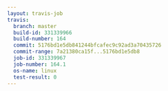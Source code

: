 ```yaml
---
layout: travis-job
travis:
  branch: master
  build-id: 331339966
  build-number: 164
  commit: 5176bd1e5db841244bfcafec9c92ad3a70435726
  commit-range: 7a21380ca15f...5176bd1e5db8
  job-id: 331339967
  job-number: 164.1
  os-name: linux
  test-result: 0
---
```

